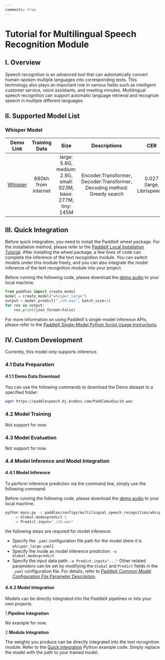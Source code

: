 ```yaml
---
comments: true
---
```


# Tutorial for Multilingual Speech Recognition Module

## I. Overview
Speech recognition is an advanced tool that can automatically convert human-spoken multiple languages into corresponding texts. This technology also plays an important role in various fields such as intelligent customer service, voice assistants, and meeting minutes. Multilingual speech recognition can support automatic language retrieval and recognize speech in multiple different languages.

## II. Supported Model List

### Whisper Model
Demo Link | Training Data | Size | Descriptions | CER | Model
:-----------: | :-----:| :-------: | :-----: | :-----: |:---------:|
[Whisper](../../demos/whisper) | 680kh from internet | large: 5.8G,</br>medium: 2.9G,</br>small: 923M,</br>base: 277M,</br>tiny: 145M | Encoder:Transformer,</br> Decoder:Transformer, </br>Decoding method: </br>Greedy search | 0.027 </br>(large, Librispeech) | [whisper-large](https://paddlespeech.bj.bcebos.com/whisper/whisper_model_20221122/whisper-large-model.tar.gz) </br>[whisper-medium](https://paddlespeech.bj.bcebos.com/whisper/whisper_model_20221122/whisper-medium-model.tar.gz) </br>[whisper-small](https://paddlespeech.bj.bcebos.com/whisper/whisper_model_20221122/whisper-small-model.tar.gz) </br>[whisper-base](https://paddlespeech.bj.bcebos.com/whisper/whisper_model_20221122/whisper-base-model.tar.gz) </br>[whisper-tiny](https://paddlespeech.bj.bcebos.com/whisper/whisper_model_20221122/whisper-tiny-model.tar.gz) </br>

## III. Quick Integration
Before quick integration, you need to install the PaddleX wheel package. For the installation method, please refer to the [PaddleX Local Installation Tutorial](../../../installation/installation.en.md). After installing the wheel package, a few lines of code can complete the inference of the text recognition module. You can switch models under this module freely, and you can also integrate the model inference of the text recognition module into your project.

Before running the following code, please download the [demo audio](https://paddlespeech.bj.bcebos.com/PaddleAudio/zh.wav) to your local machine.

```python
from paddlex import create_model
model = create_model("whisper_large")
output = model.predict("./zh.wav", batch_size=1)
for res in output:
    res.print(json_format=False)
```
For more information on using PaddleX's single-model inference APIs, please refer to the [PaddleX Single-Model Python Script Usage Instructions](../../instructions/model_python_API.en.md).

## IV. Custom Development
Currently, this model only supports inference.

### 4.1 Data Preparation
#### 4.1.1 Demo Data Download
You can use the following commands to download the Demo dataset to a specified folder:

```bash
wget https://paddlespeech.bj.bcebos.com/PaddleAudio/zh.wav
```

### 4.2 Model Training
Not support for now.

### **4.3 Model Evaluation**
Not support for now.

### **4.4 Model Inference and Model Integration**

#### 4.4.1 Model Inference
To perform inference prediction via the command line, simply use the following command:

Before running the following code, please download the [demo audio](https://paddlespeech.bj.bcebos.com/PaddleAudio/zh.wav) to your local machine.

```bash
python main.py -c paddlex/configs/multilingual_speech_recognition/whisper_large.yaml \
    -o Global.mode=predict \
    -o Predict.input="./zh.wav"
```
the following steps are required for model inference:

* Specify the `.yaml` configuration file path for the model (here it is `whisper_large.yaml`)
* Specify the mode as model inference prediction: `-o Global.mode=predict`
* Specify the input data path: `-o Predict.input="..."`
Other related parameters can be set by modifying the `Global` and `Predict` fields in the `.yaml` configuration file. For details, refer to [PaddleX Common Model Configuration File Parameter Description](../../instructions/config_parameters_common.en.md).

#### 4.4.2 Model Integration
Models can be directly integrated into the PaddleX pipelines or into your own projects.

1.<b>Pipeline Integration</b>

No example for now.

2.<b>Module Integration</b>

The weights you produce can be directly integrated into the text recognition module. Refer to the [Quick Integration](#iii-quick-integration) Python example code. Simply replace the model with the path to your trained model.
